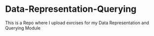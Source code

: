 # Data-Representation-Querying

This is a Repo where I upload exrcises for my Data Representation and Querying Module
